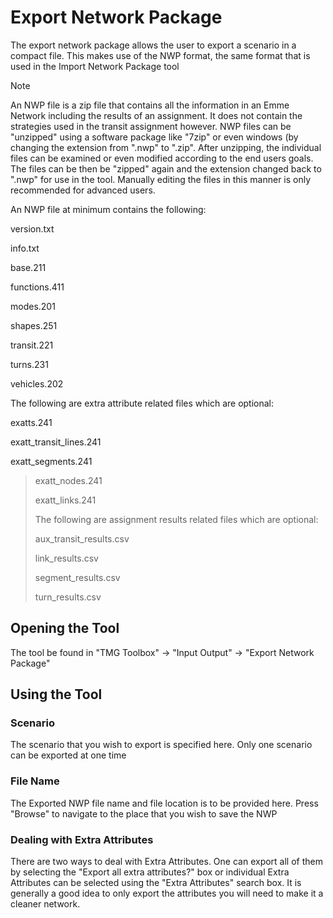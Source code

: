 ﻿# Export Network Package

The export network package allows the user to export a scenario in a compact file. This makes use of the NWP format, the same format that is used in the Import Network Package tool

> [!NOTE]
> An NWP file is a zip file that contains all the information in an Emme Network including the results of an assignment. It does not contain the strategies used in the transit assignment however. NWP files can be "unzipped" using a software package like "7zip" or even windows (by changing the extension from ".nwp" to ".zip". After unzipping, the individual files can be examined or even modified according to the end users goals. The files can be then be "zipped" again and the extension changed back to ".nwp" for use in the tool. Manually editing the files in this manner is only recommended for advanced users.
>
> An NWP file at minimum contains the following:
>
> version.txt
>
> info.txt
>
> base.211
>
> functions.411
>
> modes.201
>
> shapes.251
>
> transit.221
>
> turns.231
>
> vehicles.202
>
> The following are extra attribute related files which are optional:
>
> exatts.241
>
> exatt_transit_lines.241
>
> exatt_segments.241

> exatt_nodes.241
>
> exatt_links.241
>
> The following are assignment results related files which are optional:
>
> aux_transit_results.csv
>
> link_results.csv
>
> segment_results.csv
>
> turn_results.csv

## Opening the Tool

The tool be found in "TMG Toolbox" -> "Input Output" -> "Export Network Package"

## Using the Tool

### Scenario

The scenario that you wish to export is specified here. Only one scenario can be exported at one time

### File Name

The Exported NWP file name and file location is to be provided here. Press "Browse" to navigate to the place that you wish to save the NWP

### Dealing with Extra Attributes

There are two ways to deal with Extra Attributes. One can export all of them by selecting the "Export all extra attributes?" box or individual Extra Attributes can be selected using the "Extra Attributes" search box. It is generally a good idea to only export the attributes you will need to make it a cleaner network.
